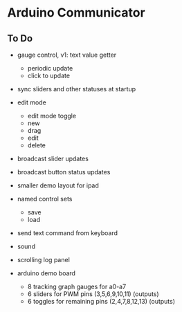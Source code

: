 # Arduino Communicator

## To Do

- gauge control, v1: text value getter
	- periodic update
	- click to update

- sync sliders and other statuses at startup

- edit mode
	- edit mode toggle
	- new
	- drag
	- edit
	- delete

- broadcast slider updates
- broadcast button status updates

- smaller demo layout for ipad

- named control sets
	- save
	- load

- send text command from keyboard

- sound
- scrolling log panel

- arduino demo board
	- 8 tracking graph gauges for a0-a7
	- 6 sliders for PWM pins (3,5,6,9,10,11) (outputs)
	- 6 toggles for remaining pins (2,4,7,8,12,13) (outputs)
